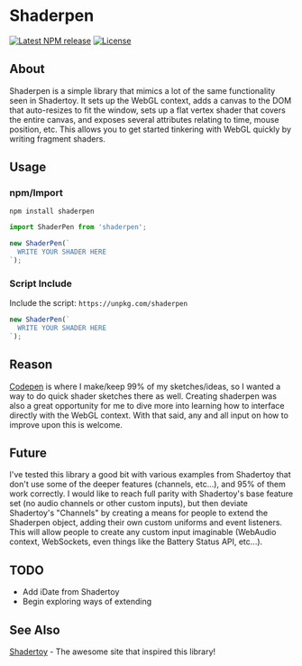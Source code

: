 # Shaderpen

[![Latest NPM release][npm-badge]][npm-badge-url]
[![License][license-badge]][license-badge-url]

## About

Shaderpen is a simple library that mimics a lot of the same functionality seen in Shadertoy. It sets up the WebGL context, adds a canvas to the DOM that auto-resizes to fit the window, sets up a flat vertex shader that covers the entire canvas, and exposes several attributes relating to time, mouse position, etc. This allows you to get started tinkering with WebGL quickly by writing fragment shaders.

## Usage

### npm/Import

`npm install shaderpen`

```javascript
import ShaderPen from 'shaderpen';

new ShaderPen(`
  WRITE YOUR SHADER HERE
`);
```

### Script Include

Include the script: `https://unpkg.com/shaderpen`

```javascript
new ShaderPen(`
  WRITE YOUR SHADER HERE
`);
```

## Reason

[Codepen](https://codepen.io/) is where I make/keep 99% of my sketches/ideas, so I wanted a way to do quick shader sketches there as well. Creating shaderpen was also a great opportunity for me to dive more into learning how to interface directly with the WebGL context. With that said, any and all input on how to improve upon this is welcome.

## Future

I've tested this library a good bit with various examples from Shadertoy that don't use some of the deeper features (channels, etc...), and 95% of them work correctly. I would like to reach full parity with Shadertoy's base feature set (no audio channels or other custom inputs), but then deviate Shadertoy's "Channels" by creating a means for people to extend the Shaderpen object, adding their own custom uniforms and event listeners. This will allow people to create any custom input imaginable (WebAudio context, WebSockets, even things like the Battery Status API, etc...).

## TODO

* Add iDate from Shadertoy
* Begin exploring ways of extending


## See Also

[Shadertoy](https://www.shadertoy.com/) - The awesome site that inspired this library!

[npm-badge]: https://img.shields.io/npm/v/shaderpen.svg
[npm-badge-url]: https://www.npmjs.com/package/shaderpen
[license-badge]: https://img.shields.io/npm/l/shaderpen.svg
[license-badge-url]: ./LICENSE
